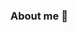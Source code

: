 ### About me 👋

<!--
**monishar123/monishar123** is a ✨ _special_ ✨ repository because its `README.md` (this file) appears on your GitHub profile.

- 🔭 I’m currently working on creating a new career path. 
- 🌱 I’m currently learning the basics about coding. 
- 👯 I’m looking to collaborate on ...
- 💬 Ask me about anything related to colleges and registrars.
- 📫 How to reach me: monishar@hotmail.com
- 😄 Pronouns: She/Her
- ⚡ Fun fact: I have two dogs and two cats. 
-->
